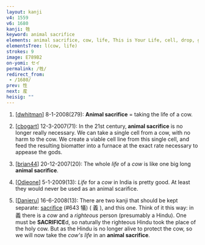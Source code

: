 ```yaml
---
layout: kanji
v4: 1559
v6: 1680
kanji: 牲
keyword: animal sacrifice
elements: animal sacrifice, cow, life, This is Your Life, cell, drop, grow up
elementsTree: l(cow, life)
strokes: 9
image: E789B2
on-yomi: セイ
permalink: /牲/
redirect_from:
 - /1680/
prev: 性
next: 産
heisig: ""
---
```


1) [<a href="http://kanji.koohii.com/profile/dwhitman">dwhitman</a>] 8-1-2008(279): <strong>Animal sacrifice</strong> = taking the life of a cow.

2) [<a href="http://kanji.koohii.com/profile/cbogart">cbogart</a>] 12-3-2007(71): In the 21st century,<strong> animal sacrifice</strong> is no longer really necessary. We can take a single cell from a cow, with no harm to the cow. We create a viable cell line from this single cell, and feed the resulting biomatter into a furnace at the exact rate necessary to appease the gods.

3) [<a href="http://kanji.koohii.com/profile/brian44">brian44</a>] 20-12-2007(20): The whole <em>life</em> of a <em>cow</em> is like one big long<strong> animal sacrifice</strong>.

4) [<a href="http://kanji.koohii.com/profile/Odieone">Odieone</a>] 5-1-2009(13): <em>Life</em> for a <em>cow</em> in India is pretty good. At least they would never be used as an animal scarifice.

5) [<a href="http://kanji.koohii.com/profile/Danieru">Danieru</a>] 16-6-2008(13): There are two kanji that should be kept separate: <a href="../v4/643.html">sacrifice</a> (#643 犠) ( 義 ), and this one. Think of it this way: in 義 there is a <em>cow</em> and a <em>righteous</em> person (presumably a Hindu). One must be <strong>SACRIFICE</strong>d, so naturally the righteous Hindu took the place of the holy cow. But as the Hindu is no longer alive to protect the cow, so we will now take the <em>cow&#039;s life</em> in an <strong>animal sacrifice</strong>.

